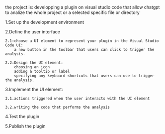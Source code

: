 the project is: developping a plugin on visual studio code that allow chatgpt to analize the whole project or a selected specific file or directory

1.Set up the development environment

2.Define the user interface

    2.1:choose a UI element to represent your plugin in the Visual Studio Code UI:
        a new button in the toolbar that users can click to trigger the analysis.
        
    2.2:Design the UI element:
        choosing an icon
        adding a tooltip or label
        specifying any keyboard shortcuts that users can use to trigger the analysis.
        
3.Implement the UI element: 

    3.1.actions triggered when the user interacts with the UI element
    
    3.2.writing the code that performs the analysis
    
4.Test the plugin

5.Publish the plugin



